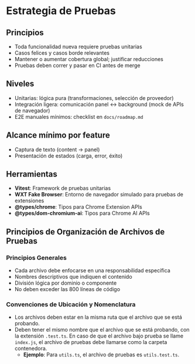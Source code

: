 # Estrategia de Pruebas

## Principios
- Toda funcionalidad nueva requiere pruebas unitarias
- Casos felices y casos borde relevantes
- Mantener o aumentar cobertura global; justificar reducciones
- Pruebas deben correr y pasar en CI antes de merge

## Niveles
- Unitarias: lógica pura (transformaciones, selección de proveedor)
- Integración ligera: comunicación panel ↔ background (mock de APIs de navegador)
- E2E manuales mínimos: checklist en `docs/roadmap.md`

## Alcance mínimo por feature
- Captura de texto (content → panel)
- Presentación de estados (carga, error, éxito)

## Herramientas
- **Vitest**: Framework de pruebas unitarias
- **WXT Fake Browser**: Entorno de navegador simulado para pruebas de extensiones
- **@types/chrome**: Tipos para Chrome Extension APIs
- **@types/dom-chromium-ai**: Tipos para Chrome AI APIs

## Principios de Organización de Archivos de Pruebas
### Principios Generales
- Cada archivo debe enfocarse en una responsabilidad específica
- Nombres descriptivos que indiquen el contenido
- División lógica por dominio o componente
- No deben exceder las 800 líneas de código

### Convenciones de Ubicación y Nomenclatura
- Los archivos deben estar en la misma ruta que el archivo que se está probando.
- Deben tener el mismo nombre que el archivo que se está probando, con la extensión `.test.ts`. En caso de que el archivo bajo prueba se llame `index.js`, el archivo de pruebas debe llamarse como la carpeta contenedora.
  - **Ejemplo**: Para `utils.ts`, el archivo de pruebas es `utils.test.ts`.
